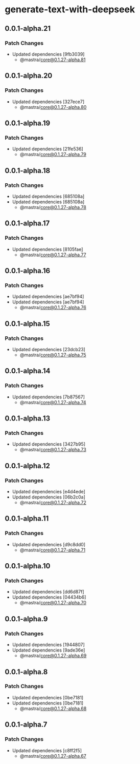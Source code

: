 # generate-text-with-deepseek

## 0.0.1-alpha.21

### Patch Changes

- Updated dependencies [9fb3039]
  - @mastra/core@0.1.27-alpha.81

## 0.0.1-alpha.20

### Patch Changes

- Updated dependencies [327ece7]
  - @mastra/core@0.1.27-alpha.80

## 0.0.1-alpha.19

### Patch Changes

- Updated dependencies [21fe536]
  - @mastra/core@0.1.27-alpha.79

## 0.0.1-alpha.18

### Patch Changes

- Updated dependencies [685108a]
- Updated dependencies [685108a]
  - @mastra/core@0.1.27-alpha.78

## 0.0.1-alpha.17

### Patch Changes

- Updated dependencies [8105fae]
  - @mastra/core@0.1.27-alpha.77

## 0.0.1-alpha.16

### Patch Changes

- Updated dependencies [ae7bf94]
- Updated dependencies [ae7bf94]
  - @mastra/core@0.1.27-alpha.76

## 0.0.1-alpha.15

### Patch Changes

- Updated dependencies [23dcb23]
  - @mastra/core@0.1.27-alpha.75

## 0.0.1-alpha.14

### Patch Changes

- Updated dependencies [7b87567]
  - @mastra/core@0.1.27-alpha.74

## 0.0.1-alpha.13

### Patch Changes

- Updated dependencies [3427b95]
  - @mastra/core@0.1.27-alpha.73

## 0.0.1-alpha.12

### Patch Changes

- Updated dependencies [e4d4ede]
- Updated dependencies [06b2c0a]
  - @mastra/core@0.1.27-alpha.72

## 0.0.1-alpha.11

### Patch Changes

- Updated dependencies [d9c8dd0]
  - @mastra/core@0.1.27-alpha.71

## 0.0.1-alpha.10

### Patch Changes

- Updated dependencies [dd6d87f]
- Updated dependencies [04434b6]
  - @mastra/core@0.1.27-alpha.70

## 0.0.1-alpha.9

### Patch Changes

- Updated dependencies [1944807]
- Updated dependencies [9ade36e]
  - @mastra/core@0.1.27-alpha.69

## 0.0.1-alpha.8

### Patch Changes

- Updated dependencies [0be7181]
- Updated dependencies [0be7181]
  - @mastra/core@0.1.27-alpha.68

## 0.0.1-alpha.7

### Patch Changes

- Updated dependencies [c8ff2f5]
  - @mastra/core@0.1.27-alpha.67
